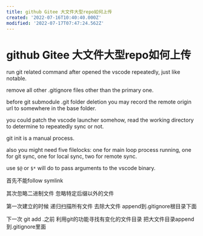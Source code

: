 ```yaml
---
title: github Gitee 大文件大型repo如何上传
created: '2022-07-16T10:40:40.000Z'
modified: '2022-07-17T07:47:24.562Z'
---
```


# github Gitee 大文件大型repo如何上传

run git related command after opened the vscode repeatedly, just like notable.

remove all other .gitignore files other than the primary one.

before git submodule .git folder deletion you may record the remote origin url to somewhere in the base folder.

you could patch the vscode launcher somehow, read the working directory to determine to repeatedly sync or not.

git init is a manual process.

also you might need five filelocks: one for main loop process running,  one for git sync, one for local sync, two for remote sync.

use `$@` or `$*` will do to pass arguments to the vscode binary.

首先不能follow symlink

其次忽略二进制文件 忽略特定后缀以外的文件

第一次建立的时候 递归扫描所有文件 去除大文件 append到.gitignore根目录下面

下一次 git add .之前 利用git的功能寻找有变化的文件目录 把大文件目录append到.gitignore里面
